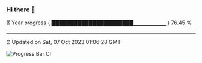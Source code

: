 ### Hi there 👋

⏳ Year progress { ██████████████████████▁▁▁▁▁▁▁▁ } 76.45 %

---

⏰ Updated on Sat, 07 Oct 2023 01:06:28 GMT

![Progress Bar CI](https://github.com/liununu/liununu/workflows/Progress%20Bar%20CI/badge.svg)
